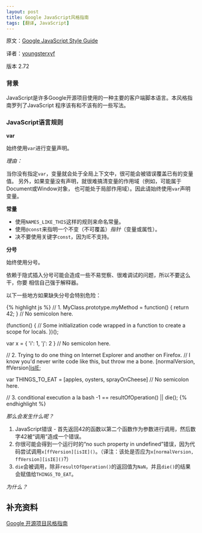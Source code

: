 ```yaml
---
layout: post
title: Google JavaScript风格指南
tags: [翻译, JavaScript]
---
```


原文：[Google JavaScript Style Guide](http://google-styleguide.googlecode.com/svn/trunk/javascriptguide.xml)

译者：[youngsterxyf](https://github.com/youngsterxyf)

版本 2.72

### 背景

JavaScript是许多Google开源项目使用的一种主要的客户端脚本语言。本风格指南罗列了JavaScript
程序该有和不该有的一些写法。

### JavaScript语言规则

**var**

始终使用`var`进行变量声明。

*理由：*

当你没有指定`var`，变量就会处于全局上下文中，很可能会被错误覆盖已有的变量值。
另外，如果变量没有声明，就很难搞清变量的作用域（例如，可能属于Document或Window对象，
也可能处于局部作用域）。因此请始终使用`var`声明变量。

**常量**

- 使用`NAMES_LIKE_THIS`这样的规则来命名常量。
- 使用`@const`来指明一个不变（不可覆盖）*指针*（变量或属性）。
- 决不要使用关键字`const`，因为IE不支持。

**分号**

始终使用分号。

依赖于隐式插入分号可能会造成一些不易觉察、很难调试的问题，所以不要这么干，你要
相信自己强于解释器。

以下一些地方如果缺失分号会特别危险：

{% highlight js %}
// 1.
MyClass.prototype.myMethod = function() {
  return 42;
}  // No semicolon here.

(function() {
  // Some initialization code wrapped in a function to create a scope for locals.
})();


var x = {
  'i': 1,
  'j': 2
}  // No semicolon here.

// 2.  Trying to do one thing on Internet Explorer and another on Firefox.
// I know you'd never write code like this, but throw me a bone.
[normalVersion, ffVersion][isIE]();


var THINGS_TO_EAT = [apples, oysters, sprayOnCheese]  // No semicolon here.

// 3. conditional execution a la bash
-1 == resultOfOperation() || die();
{% endhighlight %}

*那么会发生什么呢？*

1. JavaScript错误 -
首先返回42的函数以第二个函数作为参数进行调用，然后数字42被“调用”造成一个错误。
2. 你很可能会得到一个运行时的“no such property in
undefined”错误，因为代码尝试调用`x[ffVersion][isIE]()`。（译注：该处是否应为`x[normalVersion,
    ffVersion][isIE]()`?）
3. `die`会被调用，除非`resultOfOperation()`的返回值为`NaN`，并且`die()`的结果会赋值给`THINGS_TO_EAT`。

*为什么？*



## 补充资料

[Google 开源项目风格指南](http://zh-google-styleguide.readthedocs.org/en/latest/)
